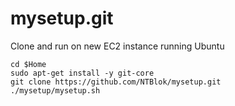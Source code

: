 # mysetup.git
 Clone and run on new EC2 instance running Ubuntu

    cd $Home
    sudo apt-get install -y git-core
    git clone https://github.com/NTBlok/mysetup.git
    ./mysetup/mysetup.sh
